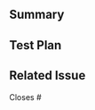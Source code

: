 ## Summary

<!-- Briefly describe the overview of the changes -->

## Test Plan

<!-- Describe the steps to verify the changes -->

## Related Issue

<!-- Specify the related Issue number -->

Closes #
